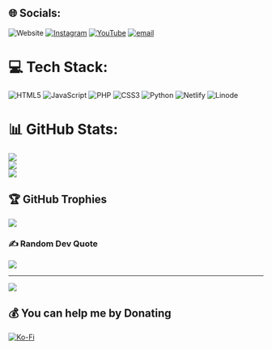 
## 🌐 Socials:
![Website](https://img.shields.io/website?url=https%3A%2F%2Fkylan1940.netlify.app&style=for-the-badge&logo=Google&logoColor=white)
[![Instagram](https://img.shields.io/badge/Instagram-%23E4405F.svg?logo=Instagram&logoColor=white)](https://instagram.com/nx.kyln) [![YouTube](https://img.shields.io/badge/YouTube-%23FF0000.svg?logo=YouTube&logoColor=white)](https://youtube.com/@Kylan1940) [![email](https://img.shields.io/badge/Email-D14836?logo=gmail&logoColor=white)](mailto:kylanlive1940@gmail.com) 

# 💻 Tech Stack:
![HTML5](https://img.shields.io/badge/html5-%23E34F26.svg?style=for-the-badge&logo=html5&logoColor=white) ![JavaScript](https://img.shields.io/badge/javascript-%23323330.svg?style=for-the-badge&logo=javascript&logoColor=%23F7DF1E) ![PHP](https://img.shields.io/badge/php-%23777BB4.svg?style=for-the-badge&logo=php&logoColor=white) ![CSS3](https://img.shields.io/badge/css3-%231572B6.svg?style=for-the-badge&logo=css3&logoColor=white) ![Python](https://img.shields.io/badge/python-3670A0?style=for-the-badge&logo=python&logoColor=ffdd54) ![Netlify](https://img.shields.io/badge/netlify-%23000000.svg?style=for-the-badge&logo=netlify&logoColor=#00C7B7) ![Linode](https://img.shields.io/badge/linode-00A95C?style=for-the-badge&logo=linode&logoColor=white)
# 📊 GitHub Stats:
![](https://github-readme-stats.vercel.app/api?username=Kylan1940&theme=dark&hide_border=false&include_all_commits=true&count_private=true)<br/>
![](https://nirzak-streak-stats.vercel.app/?user=Kylan1940&theme=dark&hide_border=false)<br/>
![](https://github-readme-stats.vercel.app/api/top-langs/?username=Kylan1940&theme=dark&hide_border=false&include_all_commits=true&count_private=true&layout=compact)

## 🏆 GitHub Trophies
![](https://github-profile-trophy.vercel.app/?username=Kylan1940&theme=radical&no-frame=false&no-bg=false&margin-w=4)

### ✍️ Random Dev Quote
![](https://quotes-github-readme.vercel.app/api?type=horizontal&theme=radical)

---
[![](https://visitcount.itsvg.in/api?id=Kylan1940&icon=0&color=0)](https://visitcount.itsvg.in)

  ## 💰 You can help me by Donating
  [![Ko-Fi](https://img.shields.io/badge/Ko--fi-F16061?style=for-the-badge&logo=ko-fi&logoColor=white)](https://ko-fi.com/Kylan1940) 

  
<!-- Proudly created with GPRM ( https://gprm.itsvg.in ) -->